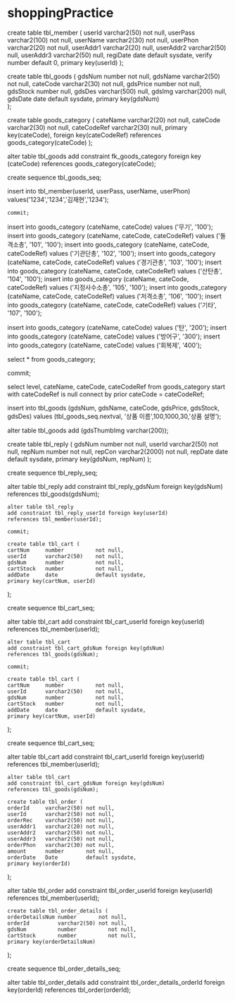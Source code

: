 # shoppingPractice

create table tbl_member (
    userId      varchar2(50)    not null,
    userPass    varchar2(100)   not null,
    userName    varchar2(30)    not null,
    userPhon    varchar2(20)    not null,
    userAddr1   varchar2(20)    null,
    userAddr2   varchar2(50)    null,
    userAddr3   varchar2(50)    null,
    regiDate    date            default sysdate,
    verify      number          default 0,
    primary key(userId)
);

create table tbl_goods (
    gdsNum       number          not null,
    gdsName      varchar2(50)    not null,
    cateCode     varchar2(30)    not null,
    gdsPrice     number          not null,
    gdsStock     number          null,
    gdsDes       varchar(500)    null,
    gdsImg       varchar(200)    null,
    gdsDate      date            default sysdate,
    primary key(gdsNum)  
);

create table goods_category (
    cateName     varchar2(20)    not null,
    cateCode     varchar2(30)    not null,
    cateCodeRef  varchar2(30)    null,
    primary key(cateCode),
    foreign key(cateCodeRef) references goods_category(cateCode)
);

alter table tbl_goods add
    constraint fk_goods_category
    foreign key (cateCode)
        references goods_category(cateCode);
        
 create sequence tbl_goods_seq;
 
 insert into tbl_member(userId, userPass, userName,
		userPhon)
		values('1234','1234','김재현','1234');
        
    commit;
    
 insert into goods_category (cateName, cateCode) values ('무기', '100');
insert into goods_category (cateName, cateCode, cateCodeRef) values ('돌격소총', '101', '100');
insert into goods_category (cateName, cateCode, cateCodeRef) values ('기관단총', '102', '100');
insert into goods_category (cateName, cateCode, cateCodeRef) values ('경기관총', '103', '100');
insert into goods_category (cateName, cateCode, cateCodeRef) values ('산탄총', '104', '100');
insert into goods_category (cateName, cateCode, cateCodeRef) values ('지정사수소총', '105', '100');
insert into goods_category (cateName, cateCode, cateCodeRef) values ('저격소총', '106', '100');
insert into goods_category (cateName, cateCode, cateCodeRef) values ('기타', '107', '100');

insert into goods_category (cateName, cateCode) values ('탄', '200');
insert into goods_category (cateName, cateCode) values ('방어구', '300');
insert into goods_category (cateName, cateCode) values ('회복제', '400');

select * from goods_category;

commit;

select level, cateName, cateCode, cateCodeRef from goods_category
    start with cateCodeRef is null connect by prior cateCode = cateCodeRef;
    
  insert into tbl_goods (gdsNum, gdsName, cateCode, gdsPrice, gdsStock, gdsDes)
   values (tbl_goods_seq.nextval, '상품 이름',100,1000,30,'상품 설명');
   
   alter table tbl_goods add (gdsThumbImg varchar(200));
   
   create table tbl_reply (
    gdsNum      number          not null,
    userId      varchar2(50)    not null,
    repNum      number          not null,
    repCon      varchar2(2000)  not null,
    repDate     date            default sysdate,
    primary key(gdsNum, repNum) 
);

create sequence tbl_reply_seq;

alter table tbl_reply
    add constraint tbl_reply_gdsNum foreign key(gdsNum)
    references tbl_goods(gdsNum);
    
    alter table tbl_reply
    add constraint tbl_reply_userId foreign key(userId)
    references tbl_member(userId);
    
    commit;
    
    create table tbl_cart (
    cartNum     number          not null,
    userId      varchar2(50)    not null,
    gdsNum      number          not null,
    cartStock   number          not null,
    addDate     date            default sysdate,
    primary key(cartNum, userId) 
);

create sequence tbl_cart_seq;

alter table tbl_cart
    add constraint tbl_cart_userId foreign key(userId)
    references tbl_member(userId);
    
    alter table tbl_cart
    add constraint tbl_cart_gdsNum foreign key(gdsNum)
    references tbl_goods(gdsNum);
    
    commit;
    
    create table tbl_cart (
    cartNum     number          not null,
    userId      varchar2(50)    not null,
    gdsNum      number          not null,
    cartStock   number          not null,
    addDate     date            default sysdate,
    primary key(cartNum, userId) 
);

create sequence tbl_cart_seq;

alter table tbl_cart
    add constraint tbl_cart_userId foreign key(userId)
    references tbl_member(userId);
    
    alter table tbl_cart
    add constraint tbl_cart_gdsNum foreign key(gdsNum)
    references tbl_goods(gdsNum);
    
    create table tbl_order (
    orderId     varchar2(50) not null,
    userId      varchar2(50) not null,
    orderRec    varchar2(50) not null,
    userAddr1   varchar2(20) not null,
    userAddr2   varchar2(50) not null,
    userAddr3   varchar2(50) not null,
    orderPhon   varchar2(30) not null,
    amount      number       not null,
    orderDate   Date         default sysdate,   
    primary key(orderId)
);

alter table tbl_order
    add constraint tbl_order_userId foreign key(userId)
    references tbl_member(userId);
    
    create table tbl_order_details (
    orderDetailsNum number       not null,
    orderId         varchar2(50) not null,
    gdsNum          number          not null,
    cartStock       number          not null,
    primary key(orderDetailsNum)
);

create sequence tbl_order_details_seq;

alter table tbl_order_details
    add constraint tbl_order_details_orderId foreign key(orderId)
    references tbl_order(orderId);
